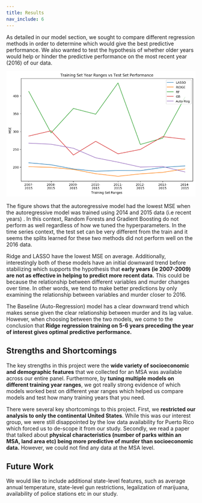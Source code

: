 ```yaml
---
title: Results
nav_include: 6
---
```



As detailed in our model section, we sought to compare different regression methods in order to determine which would give the best predictive performance. We also wanted to test the hypothesis of whether older years would help or hinder the predictive performance on the most recent year (2016) of our data.

![png](models_files/models_15_0.png)

The figure shows that the autoregressive model had the lowest MSE when the autoregressive model was trained using  2014 and 2015 data (i.e recent years) . In this context, Random Forests and Gradient Boosting do not perform as well regardless of how we tuned the hyperparameters. In the time series context, the test set can be very different from the train and it seems the splits learned for these two methods did not perform well on the 2016 data.

Ridge and LASSO have the lowest MSE on average. Additionally, interestingly both of these models have an initial downward trend before stabilizing which supports the hypothesis that **early years (ie 2007-2009) are not as effective in helping to predict more recent data.** This could be because the relationship between different variables and murder changes over time. In other words, we tend to make better predictions by only examining the relationship between variables and murder closer to 2016.

The Baseline (Auto-Regression) model has a clear downward trend which makes sense given the clear relationship between murder and its lag value. However, when choosing between the two models, we come to the conclusion that **Ridge regression training on 5-6 years preceding the year of interest gives optimal predictive performance.**

## Strengths and Shortcomings

The key strengths in this project were the **wide variety of socioeconomic and demographic features** that we collected for an MSA was available across our entire panel. Furthermore, by **tuning multiple models on different training year ranges**, we got really strong evidence of which models worked best on different year ranges which helped us compare models and test how many training years that you need.

There were several key shortcomings to this project. First, we **restricted our analysis to only the continental United States**. While this was our interest group, we were still disappointed by the low data availability for Puerto Rico which forced us to de-scope it from our study. Secondly,  we read a paper that talked about **physical characteristics (number of parks within an MSA, land area etc) being more predictive of murder than socioeconomic data.** However, we could not find any data at the MSA level. 

## Future Work

We would like to include additional state-level features, such as average annual temperature, state-level gun restrictions, legalization of marijuana, availability of police stations etc in our study.
